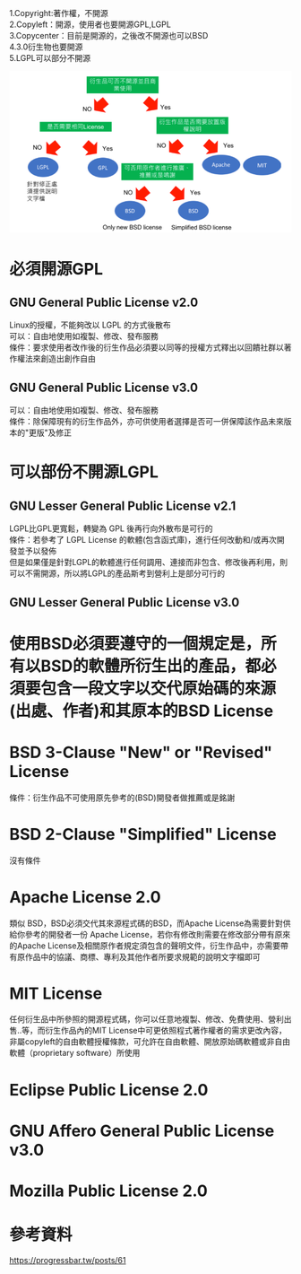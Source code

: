 1.Copyright:著作權，不開源   
2.Copyleft：開源，使用者也要開源GPL,LGPL  
3.Copycenter：目前是開源的，之後改不開源也可以BSD  
4.3.0衍生物也要開源  
5.LGPL可以部分不開源 

![License](pics/license.png) 

# 必須開源GPL  
## GNU General Public License v2.0  
Linux的授權，不能夠改以 LGPL 的方式後散布  
可以：自由地使用如複製、修改、發布服務  
條件：要求使用者改作後的衍生作品必須要以同等的授權方式釋出以回饋社群以著作權法來創造出創作自由  
## GNU General Public License v3.0
可以：自由地使用如複製、修改、發布服務  
條件：除保障現有的衍生作品外，亦可供使用者選擇是否可一併保障該作品未來版本的"更版"及修正  


# 可以部份不開源LGPL
## GNU Lesser General Public License v2.1
LGPL比GPL更寬鬆，轉變為 GPL 後再行向外散布是可行的  
條件：若參考了 LGPL License 的軟體(包含函式庫)，進行任何改動和/或再次開發並予以發佈  
但是如果僅是針對LGPL的軟體進行任何調用、連接而非包含、修改後再利用，則可以不需開源，所以將LGPL的產品斯考到營利上是部分可行的
## GNU Lesser General Public License v3.0

# 使用BSD必須要遵守的一個規定是，所有以BSD的軟體所衍生出的產品，都必須要包含一段文字以交代原始碼的來源(出處、作者)和其原本的BSD License
# BSD 3-Clause "New" or "Revised" License
條件：衍生作品不可使用原先參考的(BSD)開發者做推薦或是銘謝   
# BSD 2-Clause "Simplified" License  
沒有條件  

# Apache License 2.0
類似 BSD，BSD必須交代其來源程式碼的BSD，而Apache License為需要針對供給你參考的開發者一份 Apache License，若你有修改則需要在修改部分帶有原來的Apache License及相關原作者規定須包含的聲明文件，衍生作品中，亦需要帶有原作品中的協議、商標、專利及其他作者所要求規範的說明文字檔即可

# MIT License
任何衍生品中所參照的開源程式碼，你可以任意地複製、修改、免費使用、營利出售..等，而衍生作品內的MIT License中可更依照程式著作權者的需求更改內容，非屬copyleft的自由軟體授權條款，可允許在自由軟體、開放原始碼軟體或非自由軟體（proprietary software）所使用  

# Eclipse Public License 2.0
# GNU Affero General Public License v3.0
# Mozilla Public License 2.0

# 參考資料  
https://progressbar.tw/posts/61  
